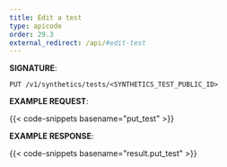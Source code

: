 ```yaml
---
title: Edit a test
type: apicode
order: 29.3
external_redirect: /api/#edit-test
---
```



**SIGNATURE**:

`PUT /v1/synthetics/tests/<SYNTHETICS_TEST_PUBLIC_ID>`


**EXAMPLE REQUEST**:


{{< code-snippets basename="put_test" >}}


**EXAMPLE RESPONSE**:


{{< code-snippets basename="result.put_test" >}}

